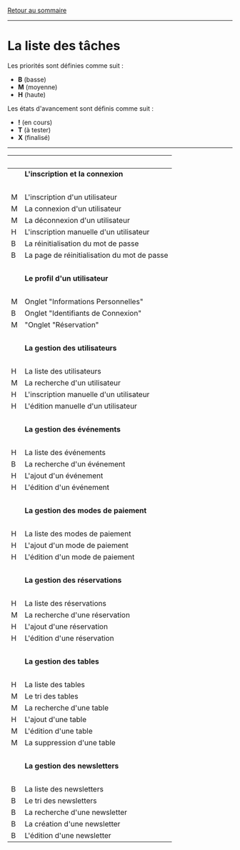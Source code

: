 [Retour au sommaire](README.md)

***

# La liste des tâches

Les priorités sont définies comme suit :

- **B** (basse)
- **M** (moyenne)
- **H** (haute)

Les états d'avancement sont définis comme suit :

- **!** (en cours)
- **T** (à tester)
- **X** (finalisé)

***

|<br>||
|-|-|
||**L'inscription et la connexion**|
|<br>||
|M|L'inscription d'un utilisateur|
|M|La connexion d'un utilisateur|
|M|La déconnexion d'un utilisateur|
|H|L'inscription manuelle d'un utilisateur|
|B|La réinitialisation du mot de passe|
|B|La page de réinitialisation du mot de passe|
|<br>||
||**Le profil d'un utilisateur**|
|<br>||
|M|Onglet "Informations Personnelles"|
|B|Onglet "Identifiants de Connexion"|
|M|"Onglet "Réservation"|
|<br>||
||**La gestion des utilisateurs**|
|<br>||
|H|La liste des utilisateurs|
|M|La recherche d'un utilisateur|
|H|L'inscription manuelle d'un utilisateur|
|H|L'édition manuelle d'un utilisateur|
|<br>||
||**La gestion des événements**|
|<br>||
|H|La liste des événements|
|B|La recherche d'un événement|
|H|L'ajout d'un événement|
|H|L'édition d'un événement|
|<br>||
||**La gestion des modes de paiement**|
|<br>||
|H|La liste des modes de paiement|
|H|L'ajout d'un mode de paiement|
|H|L'édition d'un mode de paiement|
|<br>||
||**La gestion des réservations**|
|<br>||
|H|La liste des réservations|
|M|La recherche d'une réservation|
|H|L'ajout d'une réservation|
|H|L'édition d'une réservation|
|<br>||
||**La gestion des tables**|
|<br>||
|H|La liste des tables|
|M|Le tri des tables|
|M|La recherche d'une table|
|H|L'ajout d'une table|
|M|L'édition d'une table|
|M|La suppression d'une table|
|<br>||
||**La gestion des newsletters**|
|<br>||
|B|La liste des newsletters|
|B|Le tri des newsletters|
|B|La recherche d'une newsletter|
|B|La création d'une newsletter|
|B|L'édition d'une newsletter|